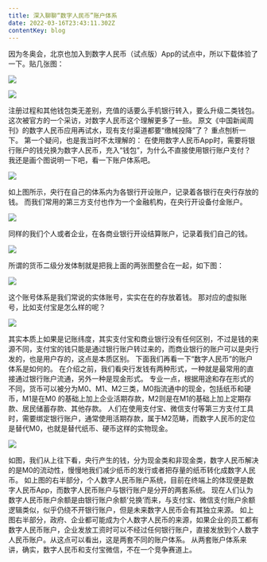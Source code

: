 ```yaml
---
title: 深入聊聊“数字人民币”账户体系
date: 2022-03-16T23:43:11.302Z
contentKey: blog
---
```

因为冬奥会，北京也加入到数字人民币（试点版）App的试点中，所以下载体验了一下。贴几张图：

![](/img/640.jpg)

![](/img/6401.png)

注册过程和其他钱包类无差别，充值的话要么手机银行转入，要么升级二类钱包。
这次被官方的一个采访，对数字人民币这个理解更多了一些。
原文《中国新闻周刊》的数字人民币应用再试水，现有支付渠道都要“缴械投降”了？
重点刨析一下。
第一个疑问，也是我当时不太理解的：
在使用数字人民币App时，需要将银行账户的钱兑换为数字人民币，充入“钱包”，为什么不直接使用银行账户支付？
我还是画个图说明一下吧，看一下账户体系吧。

![](/img/6402.png)

如上图所示，央行在自己的体系内为各银行开设账户，记录着各银行在央行存放的钱。
而我们常用的第三方支付也作为一个金融机构，在央行开设备付金账户。

![](/img/6403.png)

同样的我们个人或者企业，在各商业银行开设结算账户，记录着我们自己的钱。

![](/img/6404.png)

所谓的货币二级分发体制就是把我上面的两张图整合在一起，如下图：

![](/img/6405.png)

这个账号体系是我们常说的实体账号，实实在在的存放着钱。
那对应的虚拟账号，比如支付宝是怎么样的呢？

![](/img/6406.png)

其实本质上如果是记账纬度，其实支付宝和商业银行没有任何区别，不过是钱的来源不同，支付宝的钱只能是通过银行账户转过来的，而商业银行的账户可以是央行发的，也是用户存的，这点是本质区别。
下面我们再看一下“数字人民币”的账户体系是如何的。
在介绍之前，我们看央行发钱有两种形式，一种就是最常用的直接通过银行账户流通，另外一种是现金形式。
专业一点，根据用途和存在形式的不同，货币可以被分为M0、M1、M2三类，M0指流通中的现金，包括纸币和硬币，M1是在M0 的基础上加上企业活期存款，M2则是在M1的基础上加上定期存款、居民储蓄存款、其他存款。
人们在使用支付宝、微信支付等第三方支付工具时，需要绑定银行账户，通常使用活期存款，属于M2范畴，而数字人民币的定位是替代M0，也就是替代纸币、硬币这样的实物现金。

![](/img/6407.png)

如图，我们从上往下看，央行产生的钱，分为现金类和非现金类，数字人民币解决的是M0的流动性，慢慢地我们减少纸币的发行或者把存量的纸币转化成数字人民币。
如上图的右半部分，个人数字人民币账户系统，目前在终端上的体现便是数字人民币App，而数字人民币账户与银行账户是分开的两套系统。
现在人们认为数字人民币账户余额是由银行账户余额‘兑换’而来，与支付宝、微信支付账户余额逻辑类似，似乎仍绕不开银行账户，但是未来数字人民币会有其独立来源。
如上图右半部分，政府、企业都可能成为个人数字人民币的来源，如果企业的员工都有数字人民币账户，企业发放工资时可以不经过任何银行账户，直接发放到个人数字人民币账户。从这点可以看出，这是两套不同的账户体系。
从两套账户体系来讲，确实，数字人民币和支付宝微信，不在一个竞争赛道上。
